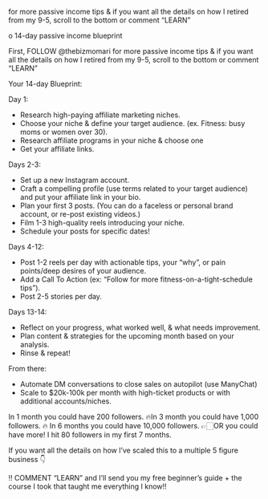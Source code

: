 
 for more passive income tips &amp; if you want all the details on how I retired from my 9-5, scroll to the bottom or comment “LEARN”

o
14-day passive income blueprint

First, FOLLOW @thebizmomari for more passive income tips &amp; if you want all the details on how I retired from my 9-5, scroll to the bottom or comment “LEARN”

Your 14-day Blueprint:



Day 1:
- Research high-paying affiliate marketing niches.
- Choose your niche &amp; define your target audience. (ex. Fitness: busy moms or women over 30).
- Research affiliate programs in your niche &amp; choose one
- Get your affiliate links.

Days 2-3:
- Set up a new Instagram account.
- Craft a compelling profile (use terms related to your target audience) and put your affiliate link in your bio.
- Plan your first 3 posts. (You can do a faceless or personal brand account, or re-post existing videos.)
- Film 1-3 high-quality reels introducing your niche.
- Schedule your posts for specific dates!

Days 4-12:
- Post 1-2 reels per day with actionable tips, your “why”, or pain points/deep desires of your audience.
- Add a Call To Action (ex: “Follow for more fitness-on-a-tight-schedule tips”).
- Post 2-5 stories per day.

Days 13-14:
- Reflect on your progress, what worked well, &amp; what needs improvement.
- Plan content &amp; strategies for the upcoming month based on your analysis.
- Rinse &amp; repeat!

From there:
- Automate DM conversations to close sales on autopilot (use ManyChat)
- Scale to $20k-100k per month with high-ticket products or with additional accounts/niches.



In 1 month you could have 200 followers. 🔥In 3 month you could have 1,000 followers.
🔥 In 6 months you could have 10,000 followers.
👉🏻OR you could have more! I hit 80 followers in my first 7 months.

If you want all the details on how l’ve scaled this to a multiple 5 figure business 👇

‼️ COMMENT “LEARN” and I’ll send you my free beginner’s guide + the course I took that taught me everything I know!!


